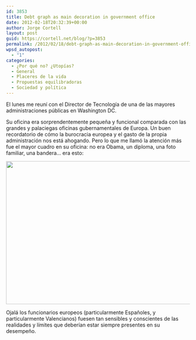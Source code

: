 ```yaml
---
id: 3853
title: Debt graph as main decoration in government office
date: 2012-02-18T20:32:39+00:00
author: Jorge Cortell
layout: post
guid: https://cortell.net/blog/?p=3853
permalink: /2012/02/18/debt-graph-as-main-decoration-in-government-office/
wpsd_autopost:
  - "1"
categories:
  - ¿Por qué no? ¿Utopías?
  - General
  - Placeres de la vida
  - Propuestas equilibradoras
  - Sociedad y polí­tica
---
```

El lunes me reuní con el Director de Tecnología de una de las mayores administraciones públicas en Washington DC.

Su oficina era sorprendentemente pequeña y funcional comparada con las grandes y palaciegas oficinas gubernamentales de Europa. Un buen recordatorio de cómo la burocracia europea y el gasto de la propia administración nos está ahogando. Pero lo que me llamó la atención más fue el mayor cuadro en su oficina: no era Obama, un diploma, una foto familiar, una bandera... era esto:

[<img title="US Debt" src="https://www.mygovcost.org/wp-content/uploads/2012/01/debt_gdp-652x391.jpg" alt="" width="652" height="391" />](https://www.mygovcost.org/2012/01/14/federal-debt-climbs-past-annual-gdp/)

Ojalá los funcionarios europeos (particularmente Españoles, y particularmente Valencianos) fuesen tan sensibles y conscientes de las realidades y límites que deberían estar siempre presentes en su desempeño.